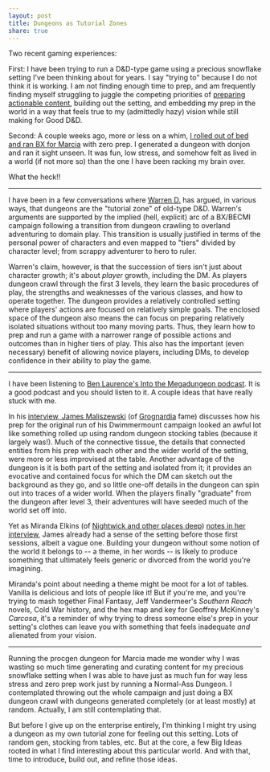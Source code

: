 ```yaml
---
layout: post 
title: Dungeons as Tutorial Zones
share: true
---
```

Two recent gaming experiences:

First: I have been trying to run a D&D-type game using a precious snowflake setting I've been thinking about for years. I say "trying to" because I do not think it is working. I am not finding enough time to prep, and am frequently finding myself struggling to juggle the competing priorities of [preparing  actionable content](https://idiomdrottning.org/blorb-principles), building out the setting, and embedding my prep in the world in a way that feels true to my (admittedly hazy) vision while still making for Good D&D.

Second: A couple weeks ago, more or less on a whim, [I rolled out of bed and ran BX for Marcia](https://traversefantasy.blogspot.com/2023/10/lol-xd-random-dungeon.html) with zero prep. I generated a dungeon with donjon and ran it sight unseen. It was fun, low stress, and somehow felt as lived in a world (if not more so) than the one I have been racking my brain over.

What the heck!!

****

I have been in a few conversations where [Warren D.](https://icastlight.blogspot.com/) has argued, in various ways, that dungeons are the "tutorial zone" of old-type D&D. Warren's arguments are supported by the implied (hell, explicit) arc of a BX/BECMI campaign following a transition from dungeon crawling to overland adventuring to domain play. This transition is usually justified in terms of the personal power of characters and even mapped to "tiers" divided by character level; from scrappy adventurer to hero to ruler.

Warren's claim, however, is that the succession of tiers isn't just about character growth; it's about *player* growth, including the DM. As players dungeon crawl through the first 3 levels, they learn the basic procedures of play, the strengths and weaknesses of the various classes, and how to operate together. The dungeon provides a relatively controlled setting where players' actions are focused on relatively simple goals. The enclosed space of the dungeon also means the can focus on preparing relatively isolated situations without too many moving parts. Thus, they learn how to prep and run a game with a narrower range of possible actions and outcomes than in higher tiers of play. This also has the important (even necessary) benefit of allowing novice players, including DMs, to develop confidence in their ability to play the game.

****

I have been listening to [Ben Laurence's Into the Megadungeon podcast](https://maziriansgarden.blogspot.com/search/label/Into%20the%20Megadungeon). It is a good podcast and you should listen to it. A couple ideas that have really stuck with me.

In his [interview, James Maliszewski](https://maziriansgarden.blogspot.com/2023/08/into-megadungeon-episode-1-mysteries.html) (of [Grognardia](https://grognardia.blogspot.com/) fame) discusses how his prep for the original run of his Dwimmermount campaign looked an awful lot like something rolled up using random dungeon stocking tables (because it largely was!). Much of the connective tissue, the details that connected entities from his prep with each other and the wider world of the setting, were more or less improvised at the table. Another advantage of the dungeon is it is both part of the setting and isolated from it; it provides an evocative and contained focus for which the DM can sketch out the background as they go, and so little one-off details in the dungeon can spin out into traces of a wider world. When the players finally "graduate" from the dungeon after level 3, their adventures will have seeded much of the world set off into.

Yet as Miranda Elkins (of [Nightwick and other places deep](https://inplacesdeep.blogspot.com/)) [notes in her interview](https://maziriansgarden.blogspot.com/2023/10/into-megadungeon-halloween-special.html), James already had a sense of the setting before those first sessions, albeit a vague one. Building your dungeon without some notion of the world it belongs to -- a theme, in her words -- is likely to produce something that ultimately feels generic or divorced from the world you're imagining.

Miranda's point about needing a theme might be moot for a lot of tables. Vanilla is delicious and lots of people like it! But if you're me, and you're trying to mash together Final Fantasy, Jeff Vandermeer's _Southern Reach_ novels, Cold War history, and the hex map and key for Geoffrey McKinney's _Carcosa_, it's a reminder of why trying to dress someone else's prep in your setting's clothes can leave you with something that feels inadequate _and_ alienated from your vision.

****

Running the procgen dungeon for Marcia made me wonder why I was wasting so much time generating and curating content for my precious snowflake setting when I was able to have just as much fun for way less stress and zero prep work just by running a Normal-Ass Dungeon. I contemplated throwing out the whole campaign and just doing a BX dungeon crawl with dungeons generated completely (or at least mostly) at random. Actually, I am still contemplating that.

But before I give up on the enterprise entirely, I'm thinking I might try using a dungeon as my own tutorial zone for feeling out this setting. Lots of random gen, stocking from tables, etc. But at the core, a few Big Ideas rooted in what I find interesting about this particular world. And with that, time to introduce, build out, and refine those ideas.